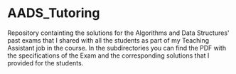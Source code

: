 # AADS_Tutoring
Repository containting the solutions for the Algorithms and Data Structures' past exams that I shared with all the students as part of my Teaching Assistant job in the course.
In the subdirectories you can find the PDF with the specifications of the Exam and the corresponding solutions that I provided for the students.
